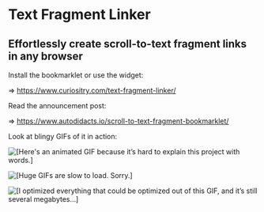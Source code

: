 # Text Fragment Linker

## Effortlessly create scroll-to-text fragment links in any browser

Install the bookmarklet or use the widget:

⇒ https://www.curiositry.com/text-fragment-linker/

Read the announcement post:

⇒ https://www.autodidacts.io/scroll-to-text-fragment-bookmarklet/

Look at blingy GIFs of it in action:

![[Here's an animated GIF because it’s hard to explain this project with words.]](https://www.autodidacts.io/content/images/2025/01/scroll-to-text-fragment-bookmarklet-demo-screencast-4-1080-optimized.gif)

![[Huge GIFs are slow to load. Sorry.]](https://www.autodidacts.io/content/images/2025/01/scroll-to-text-fragment-linker-bookmarklet-installation-demo.gif)

![[I optimized everything that could be optimized out of this GIF, and it’s *still* several megabytes...]](https://www.autodidacts.io/content/images/2025/01/scroll-to-text-fragment-linker-widget-advanced-usage-demo.gif)
